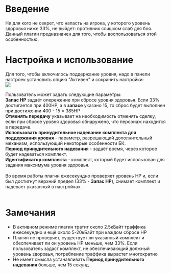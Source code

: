# Введение #

Ни для кого не секрет, что напасть на игрока, у которого уровень здоровья ниже 33%, не выйдет: противник слишком слаб для боя. Данный плагин предназначен для того, чтобы воспользоваться этой особенностью.

# Настройка и использование #

Для того, чтобы включилось поддержание уровня, надо в панели настроек установить опцию "Активен" и сохранить настройки:<br>
<img src='http://combats-plugins.googlecode.com/svn/wiki/red_hitpoints.gif' />

Пользователь может задать следующие параметры:<br>
<b>Запас HP</b> задаёт опережение при сбросе уровня здоровья. Если 33% достигается при 400HP, а в <b>запасе</b> указано 15, то сброс будет выполнен при достижении 400 - 15 = 385HP<br>
<b>Отменять передачу</b> указывает на необходимость отменять сделку, если при сбросе уровня здоровья обнаружено, что персонаж находится в передаче.<br>
<b>Использовать принудительное надевание комплекта для поддержания уровня</b> - параметр, разрешающий дополнительный механизм, использующий некоторые особенности БК.<br>
<b>Период принудительного надевания</b> - задаёт время, через которое будет надеваться комплект.<br>
<b>Идентификатор комплекта</b> - комплект, который будет использован для задания максимума уровня здоровья.<br>
<br>
Во время работы плагин ежесекундно проверяет уровень НР и, если был достигнут верхний предел (33% - <b>Запас HP</b>), снимает комплект и надевает указанный в настройках.<br>
<br>
<h1>Замечания</h1>

<ul><li>В активном режиме плагин тратит около 2.5кБайт траффика ежесекундно и ещё около 5-20кБайт при каждом сбросе HP<br>
</li><li>Плагин не проверяет, существует ли указанный комплект и обеспечивает ли он уровень HP меньше, чем 33%. Если пользователь задаст комплект, не обеспечивающий должный уровень здоровья, потребление траффика вырастет многократно<br>
</li><li>Не имеет смысла устанавливать <b>Период принудительного надевания</b> больше, чем 15 секунд